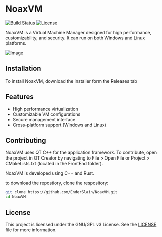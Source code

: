 # NoaxVM

[![Build Status](https://img.shields.io/badge/build-passing-brightgreen)](https://travis-ci.org)
[![License](https://img.shields.io/github/license/EnderSlain/NoaxVM)](https://opensource.org/license/gpl-3-0)

NoaxVM is a Virtual Machine Manager designed for high performance, customizability, and security. It can run on both Windows and Linux platforms.


![Image](https://github.com/user-attachments/assets/f92cb2ad-abea-41ec-950d-0d1710e00b0f)


## Installation

To install NoaxVM, download the installer form the Releases tab

## Features
- High performance virtualization
- Customizable VM configurations
- Secure management interface
- Cross-platform support (Windows and Linux)

## Contributing

NoaxVM uses QT C++ for the application framework. To contribute, open the project in QT Creator by navigating to File > Open File or Project > CMakeLists.txt (located in the FrontEnd folder).

NoaxVM is developed using C++ and Rust.

to download the repostiory, clone the respository:

```bash
git clone https://github.com/EnderSlain/NoaxVM.git
cd NoaxVM
```

## License

This project is licensed under the GNU/GPL v3 License. See the [LICENSE](LICENSE) file for more information.